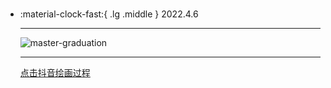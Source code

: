 #  

<div class="grid cards" markdown>

-   :material-clock-fast:{ .lg .middle } 2022.4.6

    ---

    <a><img alt="master-graduation" loading="lazy" src="../img/20220406.jpg" /></a>

    ---

    <a class="md-tag" href="https://www.douyin.com/user/MS4wLjABAAAA3shEtLqFq7-HiGjmUL-4t_qiv4qn_aGLh2VGj0Cj7tFDu7Bt5x-hbZ_VCyhDfA4Z?from_tab_name=main&modal_id=7083410901881179407">点击抖音绘画过程</a>

</div>
